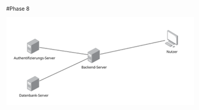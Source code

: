 #Phase 8

![Netzwerktopografie](https://raw.githubusercontent.com/fabi321/lf8-itsystemhaus-software/main/Netzwerktopografie.drawio.svg)
